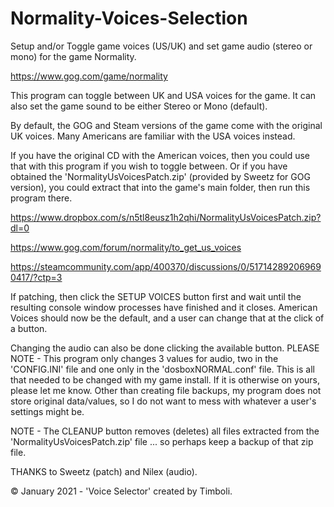 # Normality-Voices-Selection
Setup and/or Toggle game voices (US/UK) and set game audio (stereo or mono) for the game Normality.

https://www.gog.com/game/normality

This program can toggle between UK and USA voices for the game.
It can also set the game sound to be either Stereo or Mono (default).

By default, the GOG and Steam versions of the game come with the original UK voices.
Many Americans are familiar with the USA voices instead.

If you have the original CD with the American voices, then you could use that with this program if you wish to toggle between.
Or if you have obtained the 'NormalityUsVoicesPatch.zip' (provided by Sweetz for GOG version), you could extract that into the game's main folder, then run this program there.

https://www.dropbox.com/s/n5tl8eusz1h2qhi/NormalityUsVoicesPatch.zip?dl=0

https://www.gog.com/forum/normality/to_get_us_voices

https://steamcommunity.com/app/400370/discussions/0/517142892069690417/?ctp=3

If patching, then click the SETUP VOICES button first and wait until the resulting console window processes have finished and it closes. American Voices should now be the default, and a user can change that at the click of a button.

Changing the audio can also be done clicking the available button.
PLEASE NOTE - This program only changes 3 values for audio, two in the 'CONFIG.INI' file and one only in the 'dosboxNORMAL.conf' file. This is all that needed to be changed with my game install. If it is otherwise on yours, please let me know. Other than creating file backups, my program does not store original data/values, so I do not want to mess with whatever a user's settings might be.

NOTE - The CLEANUP button removes (deletes) all files extracted from the 'NormalityUsVoicesPatch.zip' file ... so perhaps keep a backup of that zip file.

THANKS to Sweetz (patch) and Nilex (audio).

© January 2021 - 'Voice Selector' created by Timboli.
